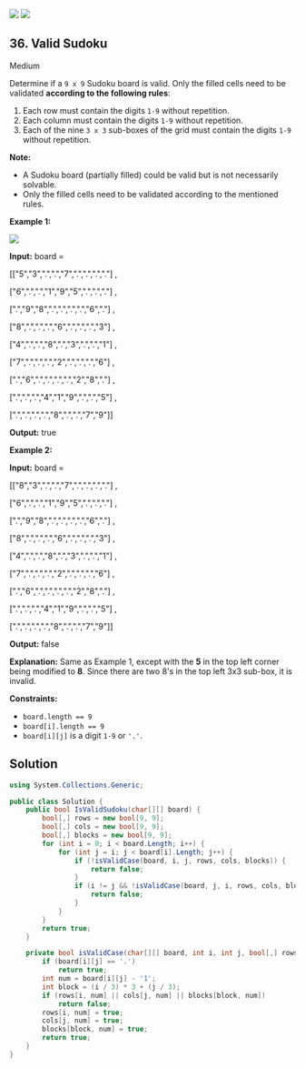 [![](https://img.shields.io/github/stars/LeetCode-Top-Interview-150/LeetCode-Top-Interview-150?label=Stars&style=flat-square)](https://github.com/LeetCode-Top-Interview-150/LeetCode-Top-Interview-150)
[![](https://img.shields.io/github/forks/LeetCode-Top-Interview-150/LeetCode-Top-Interview-150?label=Fork%20me%20on%20GitHub%20&style=flat-square)](https://github.com/LeetCode-Top-Interview-150/LeetCode-Top-Interview-150/fork)

## 36\. Valid Sudoku

Medium

Determine if a `9 x 9` Sudoku board is valid. Only the filled cells need to be validated **according to the following rules**:

1.  Each row must contain the digits `1-9` without repetition.
2.  Each column must contain the digits `1-9` without repetition.
3.  Each of the nine `3 x 3` sub-boxes of the grid must contain the digits `1-9` without repetition.

**Note:**

*   A Sudoku board (partially filled) could be valid but is not necessarily solvable.
*   Only the filled cells need to be validated according to the mentioned rules.

**Example 1:**

![](https://upload.wikimedia.org/wikipedia/commons/thumb/f/ff/Sudoku-by-L2G-20050714.svg/250px-Sudoku-by-L2G-20050714.svg.png)

**Input:** board = 

[["5","3",".",".","7",".",".",".","."] ,

["6",".",".","1","9","5",".",".","."] ,

[".","9","8",".",".",".",".","6","."] ,

["8",".",".",".","6",".",".",".","3"] ,

["4",".",".","8",".","3",".",".","1"] ,

["7",".",".",".","2",".",".",".","6"] ,

[".","6",".",".",".",".","2","8","."] ,

[".",".",".","4","1","9",".",".","5"] ,

[".",".",".",".","8",".",".","7","9"]]

**Output:** true

**Example 2:**

**Input:** board = 

[["8","3",".",".","7",".",".",".","."] ,

["6",".",".","1","9","5",".",".","."] ,

[".","9","8",".",".",".",".","6","."] ,

["8",".",".",".","6",".",".",".","3"] ,

["4",".",".","8",".","3",".",".","1"] ,

["7",".",".",".","2",".",".",".","6"] ,

[".","6",".",".",".",".","2","8","."] ,

[".",".",".","4","1","9",".",".","5"] ,

[".",".",".",".","8",".",".","7","9"]]

**Output:** false

**Explanation:** Same as Example 1, except with the **5** in the top left corner being modified to **8**. Since there are two 8's in the top left 3x3 sub-box, it is invalid.

**Constraints:**

*   `board.length == 9`
*   `board[i].length == 9`
*   `board[i][j]` is a digit `1-9` or `'.'`.

## Solution

```csharp
using System.Collections.Generic;

public class Solution {
    public bool IsValidSudoku(char[][] board) {
        bool[,] rows = new bool[9, 9];
        bool[,] cols = new bool[9, 9];
        bool[,] blocks = new bool[9, 9];
        for (int i = 0; i < board.Length; i++) {
            for (int j = i; j < board[i].Length; j++) {
                if (!isValidCase(board, i, j, rows, cols, blocks)) {
                    return false;
                }
                if (i != j && !isValidCase(board, j, i, rows, cols, blocks)) {
                    return false;
                }
            }
        }
        return true;
    }

    private bool isValidCase(char[][] board, int i, int j, bool[,] rows, bool[,] cols, bool[,] blocks) {
        if (board[i][j] == '.')
            return true;
        int num = board[i][j] - '1';
        int block = (i / 3) * 3 + (j / 3);
        if (rows[i, num] || cols[j, num] || blocks[block, num])
            return false;
        rows[i, num] = true;
        cols[j, num] = true;
        blocks[block, num] = true;
        return true;
    }
}
```